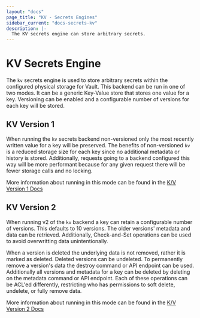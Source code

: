 ```yaml
---
layout: "docs"
page_title: "KV - Secrets Engines"
sidebar_current: "docs-secrets-kv"
description: |-
  The KV secrets engine can store arbitrary secrets.
---
```


# KV Secrets Engine

The `kv` secrets engine is used to store arbitrary secrets within the
configured physical storage for Vault. This backend can be run in one of two
modes. It can be a generic Key-Value store that stores one value for a key.
Versioning can be enabled and a configurable number of versions for each key
will be stored.

## KV Version 1

When running the `kv` secrets backend non-versioned only the most recently
written value for a key will be preserved. The benefits of non-versioned `kv`
is a reduced storage size for each key since no additional metadata or history
is stored. Additionally, requests going to a backend configured this way will be
more performant because for any given request there will be fewer storage calls
and no locking.

More information about running in this mode can be found in the [K/V Version 1
Docs](/docs/secrets/kv/kv-v1.html)

## KV Version 2

When running v2 of the `kv` backend a key can retain a configurable number of
versions. This defaults to 10 versions. The older versions' metadata and data
can be retrieved. Additionally, Check-and-Set operations can be used to avoid
overwritting data unintentionally.  

When a version is deleted the underlying data is not removed, rather it is
marked as deleted. Deleted versions can be undeleted. To permanently remove a
version's data the destroy command or API endpoint can be used. Additionally all
versions and metadata for a key can be deleted by deleting on the metadata
command or API endpoint. Each of these operations can be ACL'ed differently,
restricting who has permissions to soft delete, undelete, or fully remove data.

More information about running in this mode can be found in the [K/V Version 2
Docs](/docs/secrets/kv/kv-v2.html)
